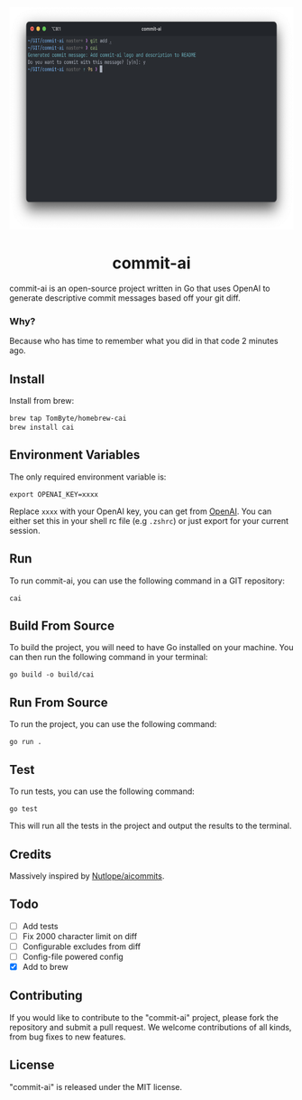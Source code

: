 <div align="center">
  <div>
    <img src=".github/screenshot.png" width="630" height="394" alt="commit-ai"/>
    <h1 align="center">commit-ai</h1>
  </div>
</div>

commit-ai is an open-source project written in Go that uses OpenAI to generate descriptive commit messages based off your git diff.

### Why?
Because who has time to remember what you did in that code 2 minutes ago.

## Install
Install from brew:
```shell
brew tap TomByte/homebrew-cai
brew install cai
```

## Environment Variables
The only required environment variable is:
```shell
export OPENAI_KEY=xxxx
```
Replace `xxxx` with your OpenAI key, you can get from [OpenAI](https://platform.openai.com/account/api-keys). You can either set this in your shell rc file (e.g `.zshrc`) or just export for your current session.

## Run
To run commit-ai, you can use the following command in a GIT repository:
```shell
cai
```
## Build From Source
To build the project, you will need to have Go installed on your machine. You can then run the following command in your terminal:

```shell
go build -o build/cai
```


## Run From Source
To run the project, you can use the following command:
```shell
go run .
```

## Test
To run tests, you can use the following command:

```shell
go test
```

This will run all the tests in the project and output the results to the terminal.

## Credits
Massively inspired by [Nutlope/aicommits](https://github.com/Nutlope/aicommits).

## Todo
- [ ] Add tests
- [ ] Fix 2000 character limit on diff
- [ ] Configurable excludes from diff
- [ ] Config-file powered config
- [x] Add to brew

## Contributing
If you would like to contribute to the "commit-ai" project, please fork the repository and submit a pull request. We welcome contributions of all kinds, from bug fixes to new features.

## License
"commit-ai" is released under the MIT license.